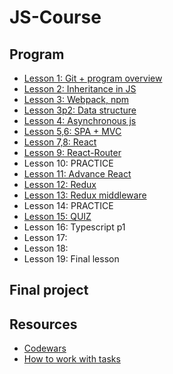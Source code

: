 # JS-Course

## Program

* [Lesson 1: Git + program overview](./lessons/overview)
* [Lesson 2: Inheritance in JS]()
* [Lesson 3: Webpack, npm]()
* [Lesson 3p2: Data structure]()
* [Lesson 4: Asynchronous js]()
* [Lesson 5,6: SPA + MVC]()
* [Lesson 7,8: React]()
* [Lesson 9: React-Router]()
* Lesson 10: PRACTICE
* [Lesson 11: Advance React]()
* [Lesson 12: Redux]()
* [Lesson 13: Redux middleware]()
* Lesson 14: PRACTICE
* [Lesson 15: QUIZ]()
* Lesson 16: Typescript p1
* Lesson 17: 
* Lesson 18:
* Lesson 19: Final lesson

## Final project

## Resources
* [Codewars](./codewars.md)
* [How to work with tasks](./prRules.md)
   